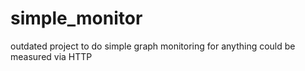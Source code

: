# simple_monitor

outdated project to do simple graph monitoring for anything could be measured via HTTP

